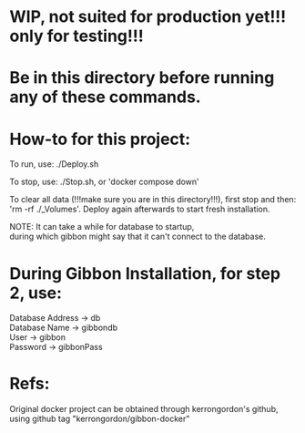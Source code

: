 # WIP, not suited for production yet!!! only for testing!!!

# Be in this directory before running any of these commands.

# How-to for this project:
To run, use: ./Deploy.sh

To stop, use: ./Stop.sh, or 'docker compose down'

To clear all data (!!!make sure you are in this directory!!!), first stop and then: 'rm -rf ./_Volumes'. Deploy again afterwards to start fresh installation.

NOTE: It can take a while for database to startup, <br>
during which gibbon might say that it can't connect to the database.<br>

# During Gibbon Installation, for step 2, use:
Database Address -> db <br>
Database Name -> gibbondb <br>
User -> gibbon <br>
Password -> gibbonPass <br>

# Refs:
Original docker project can be obtained through kerrongordon's github, using github tag "kerrongordon/gibbon-docker"
